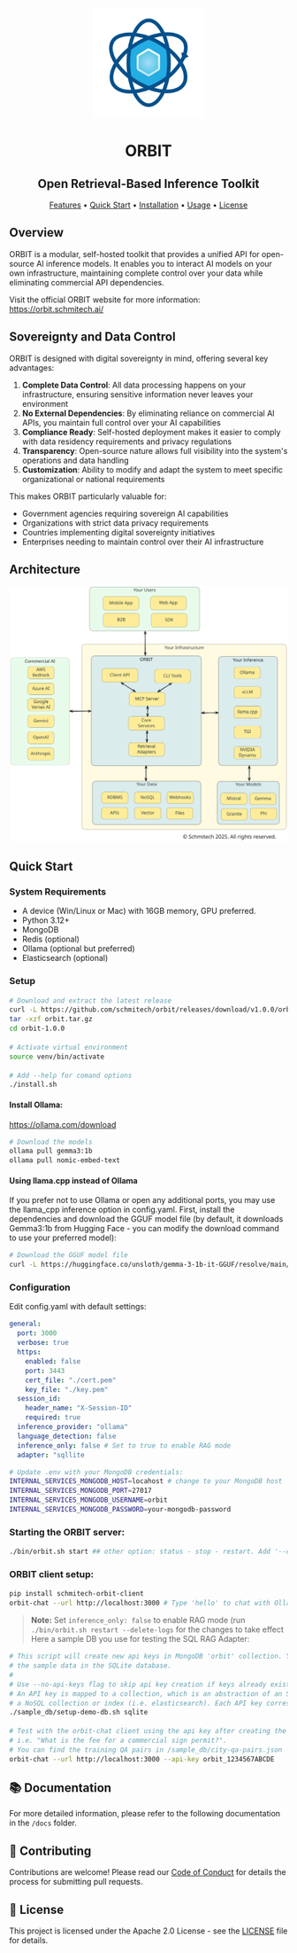 <div align="center">
  <img src="orbit.png" width="200" height="200" alt="ORBIT">
  
  <h1>ORBIT</h1>
  <h2><strong>Open Retrieval-Based Inference Toolkit</strong></h2>
  
  <p>
    <a href="#-key-features">Features</a> •
    <a href="#-quick-start">Quick Start</a> •
    <a href="#-installation">Installation</a> •
    <a href="#-usage">Usage</a> •
    <a href="#-license">License</a>
  </p>
</div>

## Overview

ORBIT is a modular, self-hosted toolkit that provides a unified API for open-source AI inference models. It enables you to interact AI models on your own infrastructure, maintaining complete control over your data while eliminating commercial API dependencies.

Visit the official ORBIT website for more information: https://orbit.schmitech.ai/

## Sovereignty and Data Control

ORBIT is designed with digital sovereignty in mind, offering several key advantages:

1. **Complete Data Control**: All data processing happens on your infrastructure, ensuring sensitive information never leaves your environment
2. **No External Dependencies**: By eliminating reliance on commercial AI APIs, you maintain full control over your AI capabilities
3. **Compliance Ready**: Self-hosted deployment makes it easier to comply with data residency requirements and privacy regulations
4. **Transparency**: Open-source nature allows full visibility into the system's operations and data handling
5. **Customization**: Ability to modify and adapt the system to meet specific organizational or national requirements

This makes ORBIT particularly valuable for:

- Government agencies requiring sovereign AI capabilities
- Organizations with strict data privacy requirements
- Countries implementing digital sovereignty initiatives
- Enterprises needing to maintain control over their AI infrastructure

## Architecture

![ORBIT Architecture](docs/orbit-architecture-diagram.svg)

## Quick Start

### System Requirements

- A device (Win/Linux or Mac) with 16GB memory, GPU preferred.
- Python 3.12+
- MongoDB
- Redis (optional)
- Ollama (optional but preferred)
- Elasticsearch (optional)

### Setup

```bash
# Download and extract the latest release
curl -L https://github.com/schmitech/orbit/releases/download/v1.0.0/orbit-1.0.0.tar.gz -o orbit.tar.gz
tar -xzf orbit.tar.gz
cd orbit-1.0.0

# Activate virtual environment
source venv/bin/activate

# Add --help for comand options
./install.sh
```

#### Install Ollama:

https://ollama.com/download

```bash
# Download the models
ollama pull gemma3:1b
ollama pull nomic-embed-text
```

#### Using llama.cpp instead of Ollama
If you prefer not to use Ollama or open any additional ports, you may use the llama_cpp inference option in config.yaml.
First, install the dependencies and download the GGUF model file (by default, it downloads Gemma3:1b from Hugging Face - you can modify the download command to use your preferred model):

```bash
# Download the GGUF model file
curl -L https://huggingface.co/unsloth/gemma-3-1b-it-GGUF/resolve/main/gemma-3-1b-it-Q4_0.gguf -o ./gguf/gemma3-1b.gguf
```

### Configuration
Edit config.yaml with default settings:
```yaml
general:
  port: 3000
  verbose: true
  https:
    enabled: false
    port: 3443
    cert_file: "./cert.pem"
    key_file: "./key.pem"
  session_id:
    header_name: "X-Session-ID"
    required: true
  inference_provider: "ollama"
  language_detection: false
  inference_only: false # Set to true to enable RAG mode
  adapter: "sqllite
```

```bash
# Update .env with your MongoDB credentials:
INTERNAL_SERVICES_MONGODB_HOST=locahost # change to your MongoDB host
INTERNAL_SERVICES_MONGODB_PORT=27017
INTERNAL_SERVICES_MONGODB_USERNAME=orbit
INTERNAL_SERVICES_MONGODB_PASSWORD=your-mongodb-password
```

### Starting the ORBIT server:
```bash
./bin/orbit.sh start ## other option: status - stop - restart. Add '--delete-logs' flag is you want to clear the logs everytime.
```

### ORBIT client setup:
```bash
pip install schmitech-orbit-client
orbit-chat --url http://localhost:3000 # Type 'hello' to chat with Ollama. No chat history yet, coming soon...
```

> **Note:** Set `inference_only: false` to enable RAG mode (run `./bin/orbit.sh restart --delete-logs` for the changes to take effect Here a sample DB you use for testing the SQL RAG Adapter:

```bash
# This script will create new api keys in MongoDB 'orbit' collection. You will need them to use the RAG functionality with
# the sample data in the SQLite database.
#
# Use --no-api-keys flag to skip api key creation if keys already exists.
# An API key is mapped to a collection, which is an abstraction of an SQL DB, 
# a NoSQL collection or index (i.e. elasticsearch). Each API key corresponds to exactly one collection.
./sample_db/setup-demo-db.sh sqlite

# Test with the orbit-chat client using the api key after creating the sample SQLLite DB.
# i.e. "What is the fee for a commercial sign permit?".
# You can find the training QA pairs in /sample_db/city-qa-pairs.json
orbit-chat --url http://localhost:3000 --api-key orbit_1234567ABCDE
```

## 📚 Documentation

For more detailed information, please refer to the following documentation in the `/docs` folder.

## 🤝 Contributing

Contributions are welcome! Please read our [Code of Conduct](CODE_OF_CONDUCT.md) for details the process for submitting pull requests.

## 📃 License

This project is licensed under the Apache 2.0 License - see the [LICENSE](LICENSE) file for details.
